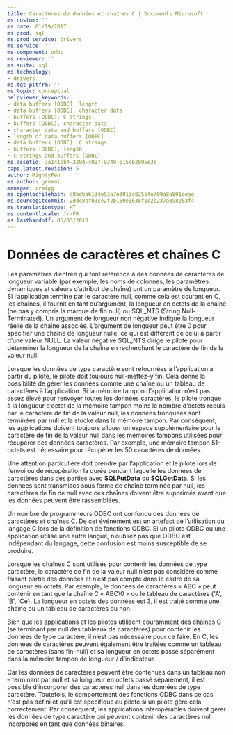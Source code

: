 ```yaml
---
title: Caractères de données et chaînes C | Documents Microsoft
ms.custom: ''
ms.date: 01/19/2017
ms.prod: sql
ms.prod_service: drivers
ms.service: ''
ms.component: odbc
ms.reviewer: ''
ms.suite: sql
ms.technology:
- drivers
ms.tgt_pltfrm: ''
ms.topic: conceptual
helpviewer_keywords:
- data buffers [ODBC], length
- data buffers [ODBC], character data
- buffers [ODBC], C strings
- buffers [ODBC], character data
- character data and buffers [ODBC]
- length of data buffers [ODBC]
- data buffers [ODBC], C strings
- buffers [ODBC], length
- C strings and buffers [ODBC]
ms.assetid: 3a141cb4-229d-4027-9349-615cb2995e36
caps.latest.revision: 5
author: MightyPen
ms.author: genemi
manager: craigg
ms.openlocfilehash: d8bdba6134e53a7e3913c0255fe709a8a891eeae
ms.sourcegitcommit: 2ddc0bfb3ce2f2b160e3638f1c2c237a898263f4
ms.translationtype: HT
ms.contentlocale: fr-FR
ms.lasthandoff: 05/03/2018
---
```

# <a name="character-data-and-c-strings"></a>Données de caractères et chaînes C
Les paramètres d’entrée qui font référence à des données de caractères de longueur variable (par exemple, les noms de colonnes, les paramètres dynamiques et valeurs d’attribut de chaîne) ont un paramètre de longueur. Si l’application termine par le caractère null, comme cela est courant en C, les chaînes, il fournit en tant qu’argument, la longueur en octets de la chaîne (ne pas y compris la marque de fin null) ou SQL_NTS (String Null-Terminated). Un argument de longueur non négative indique la longueur réelle de la chaîne associée. L’argument de longueur peut être 0 pour spécifier une chaîne de longueur nulle, ce qui est différent de celui à partir d’une valeur NULL. La valeur négative SQL_NTS dirige le pilote pour déterminer la longueur de la chaîne en recherchant le caractère de fin de la valeur null.  
  
 Lorsque les données de type caractère sont retournées à l’application à partir du pilote, le pilote doit toujours null-mettez-y fin. Cela donne la possibilité de gérer les données comme une chaîne ou un tableau de caractères à l’application. Si la mémoire tampon d’application n’est pas assez élevé pour renvoyer toutes les données caractères, le pilote tronque à la longueur d’octet de la mémoire tampon moins le nombre d’octets requis par le caractère de fin de la valeur null, les données tronquées sont terminées par null et la stocke dans la mémoire tampon. Par conséquent, les applications doivent toujours allouer un espace supplémentaire pour le caractère de fin de la valeur null dans les mémoires tampons utilisées pour récupérer des données caractères. Par exemple, une mémoire tampon 51-octets est nécessaire pour récupérer les 50 caractères de données.  
  
 Une attention particulière doit prendre par l’application et le pilote lors de l’envoi ou de récupération la durée pendant laquelle les données de caractères dans des parties avec **SQLPutData** ou **SQLGetData**. Si les données sont transmises sous forme de chaîne terminée par null, les caractères de fin de null avec ces chaînes doivent être supprimés avant que les données peuvent être rassemblées.  
  
 Un nombre de programmeurs ODBC ont confondu des données de caractères et chaînes C. De cet événement est un artefact de l’utilisation du langage C lors de la définition de fonctions ODBC. Si un pilote ODBC ou une application utilise une autre langue, n’oubliez pas que ODBC est indépendant du langage, cette confusion est moins susceptible de se produire.  
  
 Lorsque les chaînes C sont utilisés pour contenir les données de type caractère, le caractère de fin de la valeur null n’est pas considéré comme faisant partie des données et n’est pas compté dans le cadre de sa longueur en octets. Par exemple, le données de caractères « ABC » peut contenir en tant que la chaîne C « ABC\0 » ou le tableau de caractères {'A', 'B', 'Ce}. La longueur en octets des données est 3, il est traité comme une chaîne ou un tableau de caractères ou non.  
  
 Bien que les applications et les pilotes utilisent couramment des chaînes C (se terminant par null des tableaux de caractères) pour contenir les données de type caractère, il n’est pas nécessaire pour ce faire. En C, les données de caractères peuvent également être traitées comme un tableau de caractères (sans fin-null) et sa longueur en octets passé séparément dans la mémoire tampon de longueur / d’indicateur.  
  
 Car les données de caractères peuvent être contenues dans un tableau non – terminant par null et sa longueur en octets passé séparément, il est possible d’incorporer des caractères null dans les données de type caractère. Toutefois, le comportement des fonctions ODBC dans ce cas n’est pas défini et qu’il est spécifique au pilote si un pilote gère cela correctement. Par conséquent, les applications interopérables doivent gérer les données de type caractère qui peuvent contenir des caractères null incorporés en tant que données binaires.
